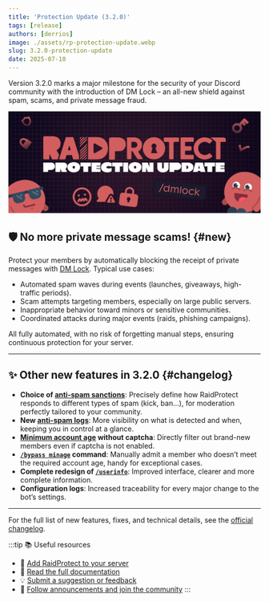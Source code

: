 ```yaml
---
title: 'Protection Update (3.2.0)'
tags: [release]
authors: [derrios]
image: ./assets/rp-protection-update.webp
slug: 3.2.0-protection-update
date: 2025-07-10
---
```


Version 3.2.0 marks a major milestone for the security of your Discord community with the introduction of DM Lock – an all-new shield against spam, scams, and private message fraud.

![RaidProtect Protection Update blog post social card](./assets/rp-protection-update.webp)

<!--truncate-->

## 🛡️ No more private message scams! {#new}

Protect your members by automatically blocking the receipt of private messages with [DM Lock](/features/dm-lock). Typical use cases:

- Automated spam waves during events (launches, giveaways, high-traffic periods).
- Scam attempts targeting members, especially on large public servers.
- Inappropriate behavior toward minors or sensitive communities.
- Coordinated attacks during major events (raids, phishing campaigns).

All fully automated, with no risk of forgetting manual steps, ensuring continuous protection for your server.

---

## ✨ Other new features in 3.2.0 {#changelog}

- **Choice of [anti-spam sanctions](/features/anti-spam#triggers)**: Precisely define how RaidProtect responds to different types of spam (kick, ban...), for moderation perfectly tailored to your community.
- **New [anti-spam logs](/features/anti-spam#logs)**: More visibility on what is detected and when, keeping you in control at a glance.
- **[Minimum account age](/features/raid-mode#minage) without captcha**: Directly filter out brand-new members even if captcha is not enabled.
- **[`/bypass minage`](/features/raid-mode#bypass-minage) command**: Manually admit a member who doesn’t meet the required account age, handy for exceptional cases.
- **Complete redesign of [`/userinfo`](/features/utilities#userinfo)**: Improved interface, clearer and more complete information.
- **Configuration logs**: Increased traceability for every major change to the bot’s settings.

---

For the full list of new features, fixes, and technical details, see the [official changelog](/changelog#3-2-0).

:::tip 📚 Useful resources
- 🔗 [Add RaidProtect to your server](https://raidprotect.bot/invite)
- 📘 [Read the full documentation](https://docs.raidprotect.bot/)
- 💡 [Submit a suggestion or feedback](https://suggestions.raidprotect.bot/)
- 📣 [Follow announcements and join the community](https://raidprotect.bot/discord)
:::